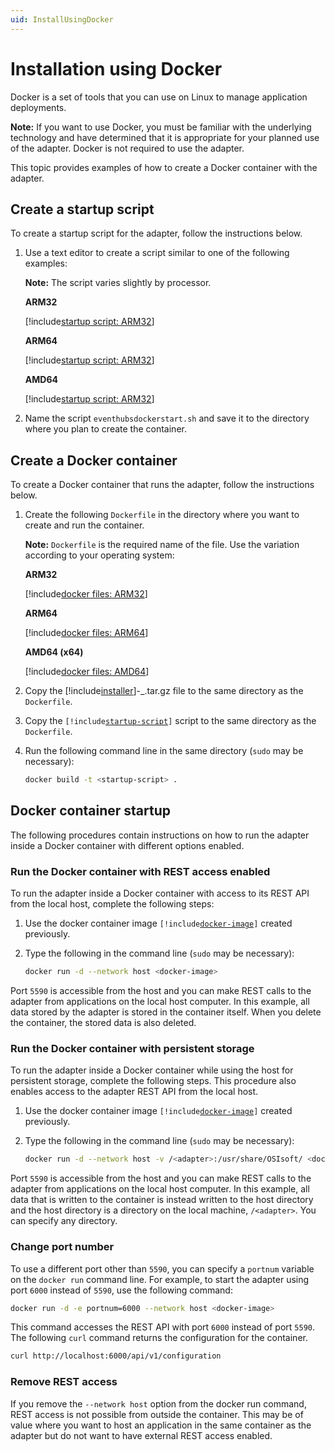```yaml
---
uid: InstallUsingDocker
---
```


# Installation using Docker

Docker is a set of tools that you can use on Linux to manage application deployments.

**Note:** If you want to use Docker, you must be familiar with the underlying technology and have determined that it is appropriate for your planned use of the adapter. Docker is not required to use the adapter.

This topic provides examples of how to create a Docker container with the adapter.

## Create a startup script

To create a startup script for the adapter, follow the instructions below.

1. Use a text editor to create a script similar to one of the following examples:

    **Note:** The script varies slightly by processor.

    **ARM32**

    [!include[startup script: ARM32](../_includes/block/startup-scripts/arm32.md)]

    **ARM64**

    [!include[startup script: ARM32](../_includes/block/startup-scripts/arm32.md)]

    **AMD64**
            
    [!include[startup script: ARM32](../_includes/block/startup-scripts/amd64.md)]

2. Name the script `eventhubsdockerstart.sh` and save it to the directory where you plan to create the container.

## Create a Docker container

To create a Docker container that runs the adapter, follow the instructions below.

1. Create the following `Dockerfile` in the directory where you want to create and run the container.

    **Note:** `Dockerfile` is the required name of the file. Use the variation according to your operating system:

    **ARM32**

    [!include[docker files: ARM32](../_includes/block/dockerfiles/arm32.md)]

    **ARM64**

    [!include[docker files: ARM64](../_includes/block/dockerfiles/arm64.md)]
    
	**AMD64 (x64)**

    [!include[docker files: AMD64](../_includes/block/dockerfiles/amd64.md.md)]

2. Copy the [!include[installer](../_includes/inline/installer-name.md)]-<platform>_.tar.gz file to the same directory as the `Dockerfile`.

3. Copy the <code>[!include[startup-script](../_includes/inline/startup-script.md)]</code> script to the same directory as the `Dockerfile`.

4. Run the following command line in the same directory (`sudo` may be necessary):

	<!-- Customize for adapter, EG: eventhubsadapter -->

    ```bash
    docker build -t <startup-script> .
    ```

## Docker container startup

The following procedures contain instructions on how to run the adapter inside a Docker container with different options enabled.

### Run the Docker container with REST access enabled

To run the adapter inside a Docker container with access to its REST API from the local host, complete the following steps:

1. Use the docker container image <code>[!include[docker-image](../_includes/inline/docker-image.md)]</code> created previously.

2. Type the following in the command line (`sudo` may be necessary):

	<!-- Customize for adapter, EG: eventhubsadapter-->

    ```bash
    docker run -d --network host <docker-image>
    ```

Port `5590` is accessible from the host and you can make REST calls to the adapter from applications on the local host computer. In this example, all data stored by the adapter is stored in the container itself. When you delete the container, the stored data is also deleted.

### Run the Docker container with persistent storage

To run the adapter inside a Docker container while using the host for persistent storage, complete the following steps. This procedure also enables access to the adapter REST API from the local host.

1. Use the docker container image <code>[!include[docker-image](../_includes/inline/docker-image.md)]</code> created previously.

2. Type the following in the command line (`sudo` may be necessary):

	<!-- Customize for adapter, EG: eventhubsadapter-->

    ```bash
    docker run -d --network host -v /<adapter>:/usr/share/OSIsoft/ <docker-image>
    ```

Port `5590` is accessible from the host and you can make REST calls to the adapter from applications on the local host computer. In this example, all data that is written to the container is instead written to the host directory and the host directory is a directory on the local machine, <!-- customize -->`/<adapter>`. You can specify any directory.

### Change port number

To use a different port other than `5590`, you can specify a `portnum` variable on the `docker run` command line. For example, to start the adapter using port `6000` instead of `5590`, use the following command:

<!-- Customize for adapter, EG: eventhubsadapter-->

```bash
docker run -d -e portnum=6000 --network host <docker-image>
```

This command accesses the REST API with port `6000` instead of port `5590`. The following `curl` command returns the configuration for the container.

```bash
curl http://localhost:6000/api/v1/configuration
```

### Remove REST access

If you remove the `--network host` option from the docker run command, REST access is not possible from outside the container. This may be of value where you want to host an application in the same container as the adapter but do not want to have external REST access enabled.
